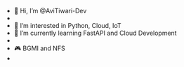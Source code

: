 - 👋 Hi, I’m @AviTiwari-Dev
- 
- 👀 I’m interested in Python, Cloud, IoT
- 🌱 I’m currently learning FastAPI and Cloud Development
- 
- 🎮 BGMI and NFS
- 
